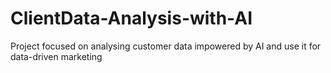 # ClientData-Analysis-with-AI
Project focused on analysing customer data impowered by AI and use it for data-driven marketing
